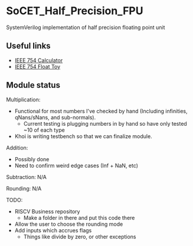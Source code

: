 # SoCET_Half_Precision_FPU
SystemVerilog implementation of half precision floating point unit

## Useful links

- [IEEE 754 Calculator](http://weitz.de/ieee/)
- [IEEE 754 Float Toy](https://evanw.github.io/float-toy/)

## Module status

Multiplication: 
  - Functional for most numbers I've checked by hand (Including infinities, qNans/sNans, and sub-normals).
    - Current testing is plugging numbers in by hand so have only tested ~10 of each type
  - Khoi is writing testbench so that we can finalize module.

Addition:
  - Possibly done
  - Need to confirm weird edge cases (Inf + NaN, etc)

Subtraction: N/A

Rounding: N/A

TODO:
  - RISCV Business repository
    - Make a folder in there and put this code there
  - Allow the user to choose the rounding mode
  - Add inputs which accrues flags
    - Things like divide by zero, or other exceptions